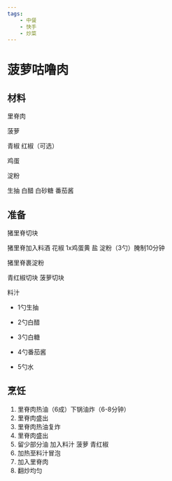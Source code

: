 ```yaml
---
tags:
    - 中餐
    - 快手
    - 炒菜
---
```


# 菠萝咕噜肉

## 材料

里脊肉

菠萝

青椒 红椒（可选）

鸡蛋

淀粉

生抽 白醋 白砂糖 番茄酱

## 准备

猪里脊切块

猪里脊加入料酒 花椒 1x鸡蛋黄 盐 淀粉（3勺）腌制10分钟

猪里脊裹淀粉

青红椒切块 菠萝切块

料汁

- 1勺生抽

- 2勺白醋

- 3勺白糖

- 4勺番茄酱

- 5勺水

## 烹饪

1. 里脊肉热油（6成）下锅油炸（6-8分钟）
2. 里脊肉盛出
3. 里脊肉热油复炸
4. 里脊肉盛出
5. 留少部分油 加入料汁 菠萝 青红椒
6. 加热至料汁冒泡
7. 加入里脊肉
8. 翻炒均匀